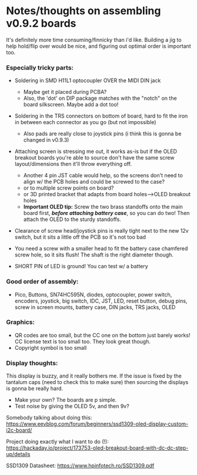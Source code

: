 
# Notes/thoughts on assembling v0.9.2 boards
It's definitely more time consuming/finnicky than i'd like. Building a jig to help hold/flip over would be nice, and figuring out optimal order is important too.

### Especially tricky parts:
- Soldering in SMD H11L1 optocoupler OVER the MIDI DIN jack
    - Maybe get it placed during PCBA?
    - Also, the 'dot' on DIP package matches with the "notch" on the board silkscreen. Maybe add a dot too!
- Soldering in the TRS connectors on bottom of board, hard to fit the iron in between each connector as you go (but not impossible)
    - Also pads are really close to joystick pins (i think this is gonna be changed in v0.9.3)

- Attaching screen is stressing me out, it works as-is but if the OLED breakout boards you're able to source don't have the same screw layout/dimensions then it'll throw everything off.
    -  Another 4 pin JST cable would help, so the screens don't need to align w/ the PCB holes and could be screwed to the case?
    - or to multiple screw points on board? 
    - or 3D printed bracket that adapts from board holes-->OLED breakout holes
    - **Important OLED tip:** Screw the two brass standoffs onto the main board first, ***before attaching battery case***, so you can do two! Then attach the OLED to the sturdy standoffs.
- Clearance of screw head/joystick pins is really tight next to the new 12v switch, but it sits a little off the PCB so it's not too bad
- You need a screw with a smaller head to fit the battery case chamfered screw hole, so it sits flush! The shaft is the right diameter though.
- SHORT PIN of LED is ground! You can test w/ a battery

### Good order of assembly:
- Pico, Buttons, SN74HC595N, diodes, optocoupler, power switch, encoders, joystick, big switch, IDC, JST, LED, reset button, debug pins, screw in screen mounts, battery case, DIN jacks, TRS jacks, OLED

### Graphics:
- QR codes are too small, but the CC one on the bottom just barely works! CC license text is too small too. They look great though.
- Copyright symbol is too small

### Display thoughts:

This display is buzzy, and it really bothers me. If the issue is fixed by the tantalum caps (need to check this to make sure) then sourcing the displays is gonna be really hard.
- Make your own? The boards are p simple.
- Test noise by giving the OLED 5v, and then 9v?

Somebody talking about doing this:
https://www.eevblog.com/forum/beginners/ssd1309-oled-display-custom-i2c-board/

Project doing exactly what I want to do (!):
https://hackaday.io/project/173753-oled-breakout-board-with-dc-dc-step-up/details

SSD1309 Datasheet: https://www.hpinfotech.ro/SSD1309.pdf

